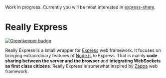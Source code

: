Work in progress. Currently you will be most interested in
[express-share](https://github.com/epeli/express-share).

# Really Express

[![Greenkeeper badge](https://badges.greenkeeper.io/epeli/reallyexpress.svg)](https://greenkeeper.io/)

Really Express is a small wrapper for [Express][] web framework. It focuses on
bringing extraordinary features of [Node.js][] to Express. That is mainly
**code sharing between the server and the browser** and **integrating
WebSockets as first class citizens**. Really Express is somewhat inspired by
[Zappa][] web framework.


[Express]: http://expressjs.com/
[Node.js]: http://nodejs.org/
[Zappa]: https://github.com/mauricemach/zappa
[Uglifyjs]: https://github.com/mishoo/UglifyJS
[Socket.io]: http://socket.io/
